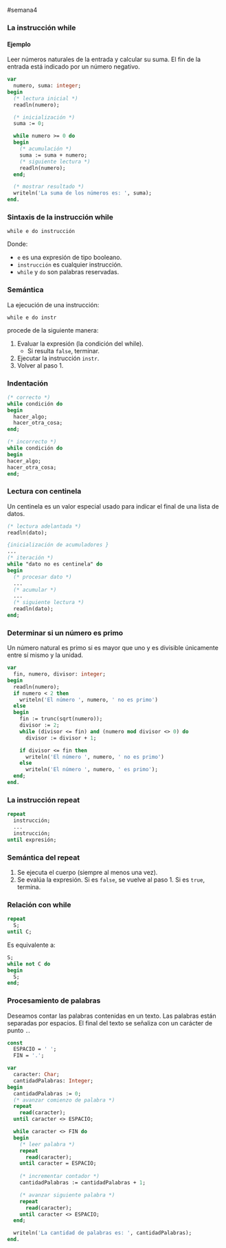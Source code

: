 #semana4 
### La instrucción while

#### Ejemplo

Leer números naturales de la entrada y calcular su suma. El fin de la entrada está indicado por un número negativo.

```pascal
var
  numero, suma: integer;
begin
  (* lectura inicial *)
  readln(numero);

  (* inicialización *)
  suma := 0;

  while numero >= 0 do
  begin
    (* acumulación *)
    suma := suma + numero;
    (* siguiente lectura *)
    readln(numero);
  end;

  (* mostrar resultado *)
  writeln('La suma de los números es: ', suma);
end.
```

### Sintaxis de la instrucción while

```
while e do instrucción
```

Donde:
- `e` es una expresión de tipo booleano.
- `instrucción` es cualquier instrucción.
- `while` y `do` son palabras reservadas.

### Semántica

La ejecución de una instrucción:

```
while e do instr
```

procede de la siguiente manera:

1. Evaluar la expresión (la condición del while).
   - Si resulta `false`, terminar.
2. Ejecutar la instrucción `instr`.
3. Volver al paso 1.

### Indentación

```pascal
(* correcto *)
while condición do
begin
  hacer_algo;
  hacer_otra_cosa;
end;

(* incorrecto *)
while condición do
begin
hacer_algo;
hacer_otra_cosa;
end;
```

### Lectura con centinela

Un centinela es un valor especial usado para indicar el final de una lista de datos.

```pascal
(* lectura adelantada *)
readln(dato);

{inicialización de acumuladores }
...
(* iteración *)
while "dato no es centinela" do
begin
  (* procesar dato *)
  ...
  (* acumular *)
  ...
  (* siguiente lectura *)
  readln(dato);
end;
```

### Determinar si un número es primo

Un número natural es primo si es mayor que uno y es divisible únicamente entre sí mismo y la unidad.

```pascal
var
  fin, numero, divisor: integer;
begin
  readln(numero);
  if numero < 2 then
    writeln('El número ', numero, ' no es primo')
  else
  begin
    fin := trunc(sqrt(numero));
    divisor := 2;
    while (divisor <= fin) and (numero mod divisor <> 0) do
      divisor := divisor + 1;

    if divisor <= fin then
      writeln('El número ', numero, ' no es primo')
    else
      writeln('El número ', numero, ' es primo');
  end;
end.
```

### La instrucción repeat

```pascal
repeat
  instrucción;
  ...
  instrucción;
until expresión;
```

### Semántica del repeat

1. Se ejecuta el cuerpo (siempre al menos una vez).
2. Se evalúa la expresión. Si es `false`, se vuelve al paso 1. Si es `true`, termina.

### Relación con while

```pascal
repeat
  S;
until C;
```

Es equivalente a:

```pascal
S;
while not C do
begin
  S;
end;
```

### Procesamiento de palabras

Deseamos contar las palabras contenidas en un texto. Las palabras están separadas por espacios. El final del texto se señaliza con un carácter de punto `.`.

```pascal
const
  ESPACIO = ' ';
  FIN = '.';

var
  caracter: Char;
  cantidadPalabras: Integer;
begin
  cantidadPalabras := 0;
  (* avanzar comienzo de palabra *)
  repeat
    read(caracter);
  until caracter <> ESPACIO;

  while caracter <> FIN do
  begin
    (* leer palabra *)
    repeat
      read(caracter);
    until caracter = ESPACIO;
    
    (* incrementar contador *)
    cantidadPalabras := cantidadPalabras + 1;

    (* avanzar siguiente palabra *)
    repeat
      read(caracter);
    until caracter <> ESPACIO;
  end;

  writeln('La cantidad de palabras es: ', cantidadPalabras);
end.
